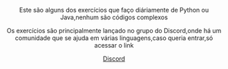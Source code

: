 <html>
  <center>
  <title>Teste</title>
  <p>Este são alguns dos exercícios que faço diáriamente de Python ou Java,nenhum são códigos complexos</p>
  <p>Os exercícios são principalmente lançado no grupo do Discord,onde há um comunidade que se ajuda em várias linguagens,caso queria entrar,só acessar o link</p>
  
  
  <a href="https://discord.gg/BX4KS4m">Discord</a>
  <script type="text/javascript" src="https://secure.skypeassets.com/i/scom/js/skype-uri.js"></script>
  <div id="SkypeButton_Call_booting.killer_1">
 <script type="text/javascript">
 Skype.ui({
 "name": "chat",
 "element": "SkypeButton_Call_booting.killer_1",
 "participants": ["booting.killer"]
 });
 </script>
</div>
  
  
  </center>
  
</html>  
